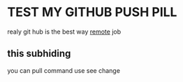 # TEST MY GITHUB PUSH PILL 

realy git hub is the best way [remote](https://www.facebook.com) job


## this subhiding 

you can pull command use see change 
